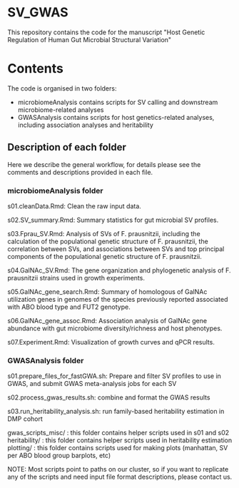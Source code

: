 # SV_GWAS
This repository contains the code for the manuscript "Host Genetic Regulation of Human Gut Microbial Structural Variation"

# Contents
The code is organised in two folders: 
- microbiomeAnalysis contains scripts for SV calling and downstream microbiome-related analyses
- GWASAnalysis contains scripts for host genetics-related analyses, including association analyses and heritability

## Description of each folder

Here we describe the general workflow, for details please see the comments and descriptions provided in each file.

### microbiomeAnalysis folder
s01.cleanData.Rmd: Clean the raw input data.

s02.SV_summary.Rmd: Summary statistics for gut microbial SV profiles.

s03.Fprau_SV.Rmd: Analysis of SVs of F. prausnitzii, including the calculation of the populational genetic structure of F. prausnitzii, the correlation between SVs, and associations between SVs and top principal components of the populational genetic structure of F. prausnitzii.

s04.GalNAc_SV.Rmd: The gene organization and phylogenetic analysis of F. prausnitzii strains used in growth experiments.

s05.GalNAc_gene_search.Rmd: Summary of homologous of GalNAc utilization genes in genomes of the species previously reported associated with ABO blood type and FUT2 genotype.

s06.GalNAc_gene_assoc.Rmd: Association analysis of GalNAc gene abundance with gut microbiome diversity/richness and host phenotypes.

s07.Experiment.Rmd: Visualization of growth curves and qPCR results.


### GWASAnalysis folder

s01.prepare_files_for_fastGWA.sh: Prepare and filter SV profiles to use in GWAS, and submit GWAS meta-analysis jobs for each SV

s02.process_gwas_results.sh: combine and format the GWAS results

s03.run_heritability_analysis.sh: run family-based heritability estimation in DMP cohort

gwas_scripts_misc/ : this folder contains helper scripts used in s01 and s02
heritability/ : this folder contains helper scripts used in heritability estimation
plotting/ : this folder contains scripts used for making plots (manhattan, SV per ABO blood group barplots, etc)  
   

NOTE: Most scripts point to paths on our cluster, so if you want to replicate any of the scripts and need input file format descriptions, please contact us.

